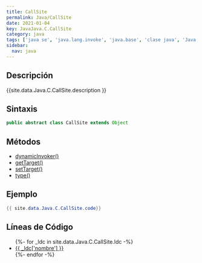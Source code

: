 ```yaml
---
title: CallSite
permalink: Java/CallSite
date: 2021-01-04
key: JavaJava.C.CallSite
category: java
tags: ['java se', 'java.lang.invoke', 'java.base', 'clase java', 'Java 1.7']
sidebar: 
  nav: java
---
```


## Descripción
{{site.data.Java.C.CallSite.description }}

## Sintaxis
~~~java
public abstract class CallSite extends Object
~~~

## Métodos
* [dynamicInvoker()](/Java/CallSite/dynamicInvoker)
* [getTarget()](/Java/CallSite/getTarget)
* [setTarget()](/Java/CallSite/setTarget)
* [type()](/Java/CallSite/type)

## Ejemplo
~~~java
{{ site.data.Java.C.CallSite.code}}
~~~

## Líneas de Código
<ul>
{%- for _ldc in site.data.Java.C.CallSite.ldc -%}
   <li>
       <a href="{{_ldc['url'] }}">{{ _ldc['nombre'] }}</a>
   </li>
{%- endfor -%}
</ul>
